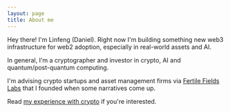 ```yaml
---
layout: page
title: About me
---
```


Hey there! I'm Linfeng (Daniel). Right now I'm building something new web3 infrastructure for web2 adoption, especially in real-world assets and AI. 

In general, I'm a cryptographer and investor in crypto, AI and quantum/post-quantum computing. 

I'm advising crypto startups and asset management firms via [Fertile Fields Labs](https://sites.google.com/view/fertilefieldslabs/home) that I founded when some narratives come up. 

Read [my experience with crypto](https://medium.com/@daniel.linfeng.zhou/written-on-the-occasion-of-bitcoins-fourth-halving-452605a874da) if you're interested. 








